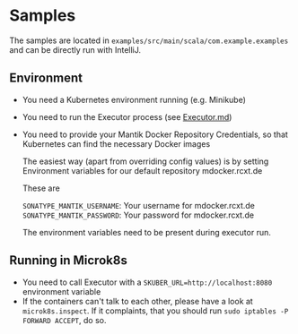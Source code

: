Samples
=======

The samples are located in `examples/src/main/scala/com.example.examples` and can be directly run with IntelliJ.

Environment
-----------

- You need a Kubernetes environment running (e.g. Minikube)
- You need to run the Executor process (see [Executor.md](Executor.md))
- You need to provide your Mantik Docker Repository Credentials, so that Kubernetes can find the necessary Docker images
  
  The easiest way (apart from overriding config values) is by setting Environment variables
  for our default repository mdocker.rcxt.de
  
  These are
  
  `SONATYPE_MANTIK_USERNAME`: Your username for mdocker.rcxt.de
  `SONATYPE_MANTIK_PASSWORD`: Your password for mdocker.rcxt.de

  The environment variables need to be present during executor run.


Running in Microk8s
-------------------    

- You need to call Executor with a `SKUBER_URL=http://localhost:8080` environment variable
- If the containers can't talk to each other, please have a look at `microk8s.inspect`.
  If it complaints, that you should run `sudo iptables -P FORWARD ACCEPT`, do so.
  